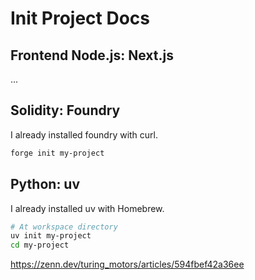 # Init Project Docs

## Frontend Node.js: Next.js

...

## Solidity: Foundry
I already installed foundry with curl.

```bash
forge init my-project
```

## Python: uv
I already installed uv with Homebrew.

```bash
# At workspace directory
uv init my-project
cd my-project
```

https://zenn.dev/turing_motors/articles/594fbef42a36ee
